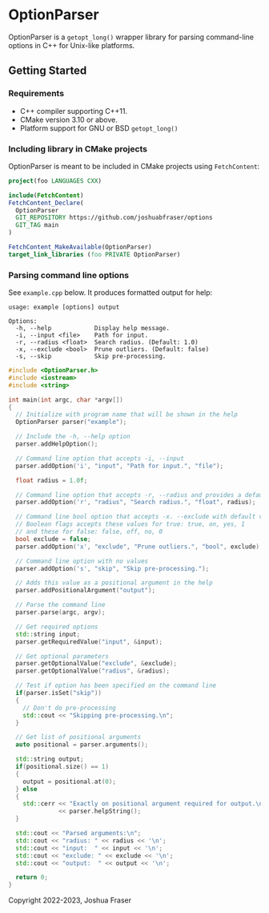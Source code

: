 # OptionParser

OptionParser is a `getopt_long()` wrapper library for parsing command-line 
options in C++ for Unix-like platforms.

## Getting Started

### Requirements

- C++ compiler supporting C++11.
- CMake version 3.10 or above.
- Platform support for GNU or BSD `getopt_long()`

### Including library in CMake projects

OptionParser is meant to be included in CMake projects using `FetchContent`:

```cmake
project(foo LANGUAGES CXX)

include(FetchContent)
FetchContent_Declare(
  OptionParser
  GIT_REPOSITORY https://github.com/joshuabfraser/options
  GIT_TAG main
)

FetchContent_MakeAvailable(OptionParser)
target_link_libraries (foo PRIVATE OptionParser)
```

### Parsing command line options

See `example.cpp` below.  It produces formatted output for help:

```
usage: example [options] output

Options:
  -h, --help            Display help message.                                   
  -i, --input <file>    Path for input.                                         
  -r, --radius <float>  Search radius. (Default: 1.0)                           
  -x, --exclude <bool>  Prune outliers. (Default: false)                        
  -s, --skip            Skip pre-processing.     
```

```c++
#include <OptionParser.h>
#include <iostream>
#include <string>

int main(int argc, char *argv[])
{
  // Initialize with program name that will be shown in the help
  OptionParser parser("example");

  // Include the -h, --help option
  parser.addHelpOption();

  // Command line option that accepts -i, --input
  parser.addOption('i', "input", "Path for input.", "file");

  float radius = 1.0f;

  // Command line option that accepts -r, --radius and provides a default value
  parser.addOption('r', "radius", "Search radius.", "float", radius);

  // Command line bool option that accepts -x. --exclude with default value
  // Boolean flags accepts these values for true: true, on, yes, 1
  // and these for false: false, off, no, 0
  bool exclude = false;
  parser.addOption('x', "exclude", "Prune outliers.", "bool", exclude);

  // Command line option with no values
  parser.addOption('s', "skip", "Skip pre-processing.");

  // Adds this value as a positional argument in the help
  parser.addPositionalArgument("output");

  // Parse the command line
  parser.parse(argc, argv);

  // Get required options
  std::string input;
  parser.getRequiredValue("input", &input);

  // Get optional parameters
  parser.getOptionalValue("exclude", &exclude);
  parser.getOptionalValue("radius", &radius);

  // Test if option has been specified on the command line
  if(parser.isSet("skip"))
  {
    // Don't do pre-processing
    std::cout << "Skipping pre-processing.\n";
  }

  // Get list of positional arguments
  auto positional = parser.arguments();

  std::string output;
  if(positional.size() == 1)
  {
    output = positional.at(0);
  } else
  {
    std::cerr << "Exactly on positional argument required for output.\n"
              << parser.helpString();
  }

  std::cout << "Parsed arguments:\n";
  std::cout << "radius: " << radius << '\n';
  std::cout << "input:  " << input << '\n';
  std::cout << "exclude: " << exclude << '\n';
  std::cout << "output:  " << output << '\n';

  return 0;
}
```

Copyright 2022-2023, Joshua Fraser  
